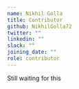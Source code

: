 ```yaml
---
name: Nikhil Golla
title: Contributor
github: NikhilGolla72
twitter: ""
linkedin: ""
slack: ""
joining_date: ""
role: contributor
---
```


Still waiting for this
